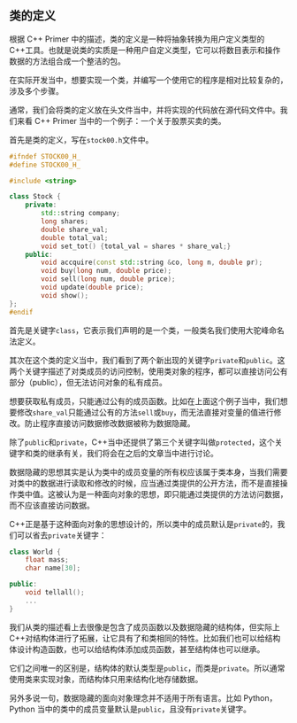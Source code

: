 ## 类的定义

根据 C++ Primer 中的描述，类的定义是一种将抽象转换为用户定义类型的 C++工具。也就是说类的实质是一种用户自定义类型，它可以将数目表示和操作数据的方法组合成一个整洁的包。

在实际开发当中，想要实现一个类，并编写一个使用它的程序是相对比较复杂的，涉及多个步骤。

通常，我们会将类的定义放在头文件当中，并将实现的代码放在源代码文件中。我们来看 C++ Primer 当中的一个例子：一个关于股票买卖的类。

首先是类的定义，写在`stock00.h`文件中。

```C++
#ifndef STOCK00_H_
#define STOCK00_H_

#include <string>

class Stock {
    private:
    	std::string company;
    	long shares;
    	double share_val;
    	double total_val;
    	void set_tot() {total_val = shares * share_val;}
    public:
    	void accquire(const std::string &co, long n, double pr);
    	void buy(long num, double price);
    	void sell(long num, double price);
    	void update(double price);
    	void show();
};
#endif
```

首先是关键字`class`，它表示我们声明的是一个类，一般类名我们使用大驼峰命名法定义。

其次在这个类的定义当中，我们看到了两个新出现的关键字`private`和`public`。这两个关键字描述了对类成员的访问控制，使用类对象的程序，都可以直接访问公有部分（public），但无法访问对象的私有成员。

想要获取私有成员，只能通过公有的成员函数。比如在上面这个例子当中，我们想要修改`share_val`只能通过公有的方法`sell`或`buy`，而无法直接对变量的值进行修改。防止程序直接访问数据修改数据被称为数据隐藏。

除了`public`和`private`，C++当中还提供了第三个关键字叫做`protected`，这个关键字和类的继承有关，我们将会在之后的文章当中进行讨论。

数据隐藏的思想其实是认为类中的成员变量的所有权应该属于类本身，当我们需要对类中的数据进行读取和修改的时候，应当通过类提供的公开方法，而不是直接操作类中值。这被认为是一种面向对象的思想，即只能通过类提供的方法访问数据，而不应该直接访问数据。

C++正是基于这种面向对象的思想设计的，所以类中的成员默认是`private`的，我们可以省去`private`关键字：

```C++
class World {
    float mass;
    char name[30];

public:
    void tellall();
    ...
}
```

我们从类的描述看上去很像是包含了成员函数以及数据隐藏的结构体，但实际上 C++对结构体进行了拓展，让它具有了和类相同的特性。比如我们也可以给结构体设计构造函数，也可以给结构体添加成员函数，甚至结构体也可以继承。

它们之间唯一的区别是，结构体的默认类型是`public`，而类是`private`。所以通常使用类来实现对象，而结构体只用来结构化地存储数据。

另外多说一句，数据隐藏的面向对象理念并不适用于所有语言。比如 Python，Python 当中的类中的成员变量默认是`public`，且没有`private`关键字。
